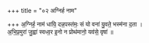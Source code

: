 +++
title = "०२ अग्निर्ह नाम"

+++
अ॒ग्निर्ह॒ नाम॑ धायि॒ दन्न॒पस्त॑मः॒ सं यो वना॑ यु॒वते॒ भस्म॑ना द॒ता ।  
अ॒भि॒प्र॒मुरा॑ जु॒ह्वा॑ स्वध्व॒र इ॒नो न प्रोथ॑मानो॒ यव॑से॒ वृषा॑ ॥